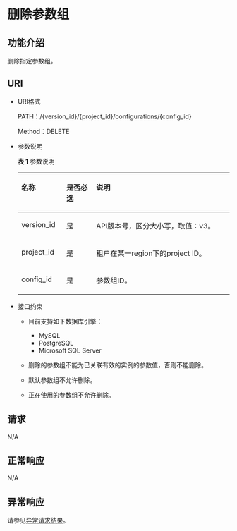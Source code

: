 # 删除参数组<a name="rds_09_0308"></a>

## 功能介绍<a name="section17637184617382"></a>

删除指定参数组。

## URI<a name="section16637104613386"></a>

-   URI格式

    PATH：/\{version\_id\}/\{project\_id\}/configurations/\{config\_id\}

    Method：DELETE

-   参数说明

    **表 1**  参数说明

    <a name="table863711466384"></a>
    <table><thead align="left"><tr id="row1677824653812"><th class="cellrowborder" valign="top" width="21.21%" id="mcps1.2.4.1.1"><p id="p1777824623819"><a name="p1777824623819"></a><a name="p1777824623819"></a>名称</p>
    </th>
    <th class="cellrowborder" valign="top" width="14.14%" id="mcps1.2.4.1.2"><p id="p7778144611382"><a name="p7778144611382"></a><a name="p7778144611382"></a>是否必选</p>
    </th>
    <th class="cellrowborder" valign="top" width="64.64999999999999%" id="mcps1.2.4.1.3"><p id="p97787467381"><a name="p97787467381"></a><a name="p97787467381"></a>说明</p>
    </th>
    </tr>
    </thead>
    <tbody><tr id="row167781346103816"><td class="cellrowborder" valign="top" width="21.21%" headers="mcps1.2.4.1.1 "><p id="p18778846193815"><a name="p18778846193815"></a><a name="p18778846193815"></a>version_id</p>
    </td>
    <td class="cellrowborder" valign="top" width="14.14%" headers="mcps1.2.4.1.2 "><p id="p117781046113810"><a name="p117781046113810"></a><a name="p117781046113810"></a>是</p>
    </td>
    <td class="cellrowborder" valign="top" width="64.64999999999999%" headers="mcps1.2.4.1.3 "><p id="p117781846143812"><a name="p117781846143812"></a><a name="p117781846143812"></a>API版本号，区分大小写，取值：v3。</p>
    </td>
    </tr>
    <tr id="row1877814464381"><td class="cellrowborder" valign="top" width="21.21%" headers="mcps1.2.4.1.1 "><p id="p17778184616386"><a name="p17778184616386"></a><a name="p17778184616386"></a>project_id</p>
    </td>
    <td class="cellrowborder" valign="top" width="14.14%" headers="mcps1.2.4.1.2 "><p id="p11778204623816"><a name="p11778204623816"></a><a name="p11778204623816"></a>是</p>
    </td>
    <td class="cellrowborder" valign="top" width="64.64999999999999%" headers="mcps1.2.4.1.3 "><p id="p12778154663811"><a name="p12778154663811"></a><a name="p12778154663811"></a>租户在某一region下的project ID。</p>
    </td>
    </tr>
    <tr id="row10778104610388"><td class="cellrowborder" valign="top" width="21.21%" headers="mcps1.2.4.1.1 "><p id="p1477815462383"><a name="p1477815462383"></a><a name="p1477815462383"></a>config_id</p>
    </td>
    <td class="cellrowborder" valign="top" width="14.14%" headers="mcps1.2.4.1.2 "><p id="p18778346193815"><a name="p18778346193815"></a><a name="p18778346193815"></a>是</p>
    </td>
    <td class="cellrowborder" valign="top" width="64.64999999999999%" headers="mcps1.2.4.1.3 "><p id="p107781046163816"><a name="p107781046163816"></a><a name="p107781046163816"></a>参数组ID。</p>
    </td>
    </tr>
    </tbody>
    </table>


-   接口约束
    -   目前支持如下数据库引擎：
        -   MySQL
        -   PostgreSQL
        -   Microsoft SQL Server

    -   删除的参数组不能为已关联有效的实例的参数值，否则不能删除。
    -   默认参数组不允许删除。
    -   正在使用的参数组不允许删除。


## 请求<a name="section36841646163811"></a>

N/A

## 正常响应<a name="section106841046153811"></a>

N/A

## 异常响应<a name="section1668494610384"></a>

请参见[异常请求结果](null.md)。


